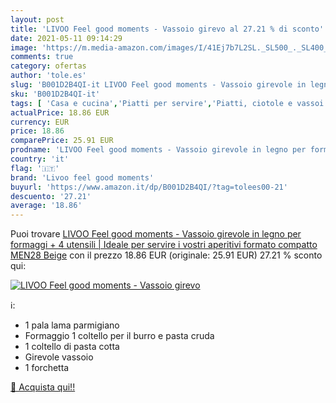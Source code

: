 ```yaml
---
layout: post
title: 'LIVOO Feel good moments - Vassoio girevo al 27.21 % di sconto'
date: 2021-05-11 09:14:29
image: 'https://m.media-amazon.com/images/I/41Ej7b7L2SL._SL500_._SL400_.jpg'
comments: true
category: ofertas
author: 'tole.es'
slug: 'B001D2B4QI-it LIVOO Feel good moments - Vassoio girevole in legno per...'
sku: 'B001D2B4QI-it'
tags: [ 'Casa e cucina','Piatti per servire','Piatti, ciotole e vassoi','Stoviglie','Vassoi','Vassoi per formaggio','livoo feel good moments', ]
actualPrice: 18.86 EUR
currency: EUR
price: 18.86
comparePrice: 25.91 EUR
prodname: 'LIVOO Feel good moments - Vassoio girevole in legno per formaggi + 4 utensili | Ideale per servire i vostri aperitivi  formato compatto MEN28 Beige'
country: 'it'
flag: '🇮🇹'
brand: 'Livoo feel good moments'
buyurl: 'https://www.amazon.it/dp/B001D2B4QI/?tag=tolees00-21'
descuento: '27.21'
average: '18.86'
---
```


Puoi trovare [LIVOO Feel good moments - Vassoio girevole in legno per formaggi + 4 utensili | Ideale per servire i vostri aperitivi  formato compatto MEN28 Beige](https://www.amazon.it/dp/B001D2B4QI/?tag=tolees00-21) con il prezzo 18.86 EUR (originale: 25.91 EUR) 27.21 % sconto qui:

[![LIVOO Feel good moments - Vassoio girevo](https://m.media-amazon.com/images/I/41Ej7b7L2SL._SL500_._SL400_.jpg)](https://www.amazon.it/dp/B001D2B4QI/?tag=tolees00-21)

ℹ️:

- 1 pala lama parmigiano
- Formaggio 1 coltello per il burro e pasta cruda
- 1 coltello di pasta cotta
- Girevole vassoio
- 1 forchetta

[🛒 Acquista qui!!](https://www.amazon.it/dp/B001D2B4QI/?tag=tolees00-21)

